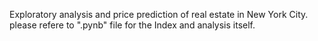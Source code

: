 Exploratory analysis and price prediction of real estate in New York City.
please refere to ".pynb" file for the Index and analysis itself.
